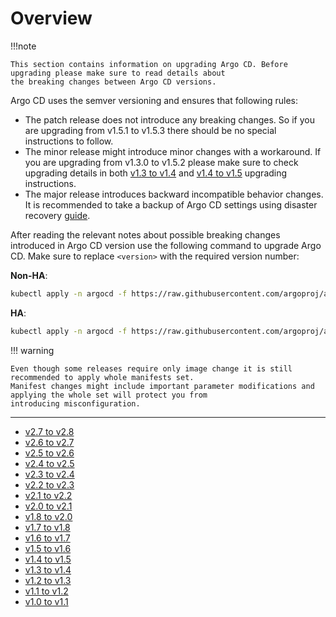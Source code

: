 # Overview

!!!note

    This section contains information on upgrading Argo CD. Before upgrading please make sure to read details about
    the breaking changes between Argo CD versions.

Argo CD uses the semver versioning and ensures that following rules:

* The patch release does not introduce any breaking changes. So if you are upgrading from v1.5.1 to v1.5.3
 there should be no special instructions to follow.
* The minor release might introduce minor changes with a workaround. If you are upgrading from v1.3.0 to v1.5.2
please make sure to check upgrading details in  both [v1.3 to v1.4](./1.3-1.4.md)  and  [v1.4 to v1.5](./1.4-1.5.md)
 upgrading instructions.
 * The major release introduces backward incompatible behavior changes. It is recommended to take a backup of
 Argo CD settings using disaster recovery [guide](../disaster_recovery.md).

After reading the relevant notes about possible breaking changes introduced in Argo CD version use the following
command to upgrade Argo CD. Make sure to replace `<version>` with the required version number:

**Non-HA**:

```bash
kubectl apply -n argocd -f https://raw.githubusercontent.com/argoproj/argo-cd/<version>/manifests/install.yaml
```

**HA**:
```bash
kubectl apply -n argocd -f https://raw.githubusercontent.com/argoproj/argo-cd/<version>/manifests/ha/install.yaml
```

!!! warning

    Even though some releases require only image change it is still recommended to apply whole manifests set.
    Manifest changes might include important parameter modifications and applying the whole set will protect you from
    introducing misconfiguration.

<hr/>

* [v2.7 to v2.8](./2.7-2.8.md)
* [v2.6 to v2.7](./2.6-2.7.md)
* [v2.5 to v2.6](./2.5-2.6.md)
* [v2.4 to v2.5](./2.4-2.5.md)
* [v2.3 to v2.4](./2.3-2.4.md)
* [v2.2 to v2.3](./2.2-2.3.md)
* [v2.1 to v2.2](./2.1-2.2.md)
* [v2.0 to v2.1](./2.0-2.1.md)
* [v1.8 to v2.0](./1.8-2.0.md)
* [v1.7 to v1.8](./1.7-1.8.md)
* [v1.6 to v1.7](./1.6-1.7.md)
* [v1.5 to v1.6](./1.5-1.6.md)
* [v1.4 to v1.5](./1.4-1.5.md)
* [v1.3 to v1.4](./1.3-1.4.md)
* [v1.2 to v1.3](./1.2-1.3.md)
* [v1.1 to v1.2](./1.1-1.2.md)
* [v1.0 to v1.1](./1.0-1.1.md)
